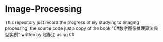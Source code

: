 # Image-Processing
This repository just record the progress of my studying to Imaging processing, the source code just a copy of the book "C#数字图像处理算法典型实例" written by 赵春江 using C#

